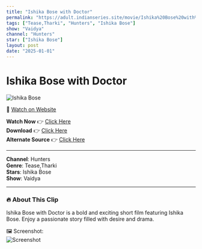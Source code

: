 ```yaml
---
title: "Ishika Bose with Doctor"
permalink: "https://adult.indianseries.site/movie/Ishika%20Bose%20with%20Doctor"
tags: ["Tease,Tharki", "Hunters", "Ishika Bose"]
show: "Vaidya"
channel: "Hunters"
star: ["Ishika Bose"]
layout: post
date: "2025-01-01"
---
```


# Ishika Bose with Doctor

![Ishika Bose](https://shorts.desisins.com/wp-content/uploads/2023/08/Hunters-Vaidya-DesiSins.com_.jpg)

🔗 [Watch on Website](https://adult.indianseries.site/movie/Ishika%20Bose%20with%20Doctor)

**Watch Now** 👉 [Click Here](https://adult.indianseries.site/movie/Ishika%20Bose%20with%20Doctor)  
**Download** 👉 [Click Here](https://adult.indianseries.site/movie/Ishika%20Bose%20with%20Doctor)  
**Alternate Source** 👉 [Click Here](https://adult.indianseries.site/movie/Ishika%20Bose%20with%20Doctor)

---

**Channel**: Hunters  
**Genre**: Tease,Tharki  
**Stars**: Ishika Bose  
**Show**: Vaidya

---

### 🔥 About This Clip

Ishika Bose with Doctor is a bold and exciting short film featuring Ishika Bose. Enjoy a passionate story filled with desire and drama.
 
🖼️ Screenshot:  
![Screenshot](https://shorts.desisins.com/wp-content/uploads/2023/08/Hunters-Vaidya-DesiSins.com_.jpg)

